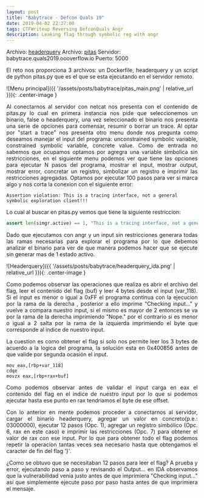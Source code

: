 ```yaml
---
layout: post
title: "Babytrace - Defcon Quals 19"
date: 2019-04-02 22:27:00
tags: CTFWriteup Reversing DefconQuals Angr
description: Leaking flag through symbolic reg with angr
---
```


Archivo: [headerquery](/assets/posts/babytrace/headerquery)
Archivo: [pitas](/assets/posts/babytrace/pitas.py)
Servidor: babytrace.quals2019.oooverflow.io 
Puerto: 5000

<p style='text-align: justify;'>
El reto nos proporciona 3 archivos: un Dockerfile, headerquery y un script de python pitas.py que es el que se esta ejecutando en el servidor remoto.
</p>

![Menu principal]({{ '/assets/posts/babytrace/pitas_main.png' | relative_url }}){: .center-image }

<p style='text-align: justify;'>
Al conectarnos al servidor con netcat nos presenta con el contenido de pitas.py lo cual en primera instancia nos pide que seleccionemos un binario, false o headerquery,
una vez seleccionado el binario nos presenta una serie de opciones para comensar, resumir o borrar un trace. Al optar por "start a trace" nos presenta otro menu donde nos pregunta 
como deseamos manejar el input del programa: unconstrained symbolic variable, constrained symbolic variable, concrete value. Como de entrada no sabemos que ocupamos optamos por agregra
una variable simbolica sin restricciones, en el siguiente menu podemos ver que tiene las opciones para ejecutar N pasos del programa, mostrar el input, mostrar output, mostrar error, 
concretar un registro, simbolizar un registro e imprimir las restricciones agregadas. Optamos por ejecutar 100 pasos para ver si marca algo y nos corta la conexion con el siguiente error:
</p>

```
Assertion violation: This is a tracing interface, not a general symbolic exploration client!!!
```

<p style='text-align: justify;'>
Lo cual al buscar en pitas.py vemos que tiene la siguiente restriccion:
</p>

```python
assert len(simgr.active) == 1, "This is a tracing interface, not a general symbolic exploration client!!!"
```

<p style='text-align: justify;'>
Dado que ejecutamos con angr y un input sin restricciones generara todas las ramas necesarias para explorar el programa por lo que debemos analizar el binario para ver de que manera 
podemos hacer que se ejecute sin generar mas de 1 estado activo.
</p>

![Headerquery]({{ '/assets/posts/babytrace/headerquery_ida.png' | relative_url }}){: .center-image }

<p style='text-align: justify;'>
Como podemos observar las operaciones que realiza es abrir el archivo del flag, leer el contenido del flag (buf) y leer 4 bytes desde el input (var_118). Si el input es menor o igual a
0xFF el programa continua con la ejecucion por la rama de la derecha , posterior a ello imprime "Checking input..." y vuelve a compara nuestro input, si el mismo es mayor de 2 entonces
se va por la rama de la derecha imprimiendo "Nope." por el contrario si es menor o igual a 2 salta por la rama de la izquierda imprimiendo el byte que corresponde al indice de nuestro
input.
</p>

<p style='text-align: justify;'>
La cuestion es como obtener el flag si solo nos permite leer los 3 bytes de acuerdo a la logica del programa, la solución esta en 0x400856 antes de que valide por segunda ocasión el 
input.
</p>

```
mov eax,[rbp+var_118]
cdqe
movzx eax,[rbp+rax+buf] 
```

<p style='text-align: justify;'>
Como podemos observar antes de validar el input carga en eax el contenido del flag en el indice de nuestro input por lo que si podemos ejecutar hasta ese punto en rax tendriamos el byte
de ese offset.
</p>

<p style='text-align: justify;'>
Con lo anterior en mente podemos proceder a conectarnos al servidor, cargar el binario headerquery, agregar un valor en concreto(p.e.: 03000000), ejecutar 12 pasos (Opc. 1),
agregar un registro simbólico (Opc. 6, rax en este caso) e imprimir las restricciones (Opc. 7) para obtener el valor de rax con ese input. Por lo que para obtener todo el flag podemos
repetir la operacion tantas veces sea necesario hasta que obtengamos el caracter de fin del flag '}'.
</p>

<p style='text-align: justify;'>
¿Como se obtuvo que se necesitaban 12 pasos para leer el flag? A prueba y error, ejecutando paso a paso y revisando el Output... en IDA observamos que la vulnerabilidad venia justo antes 
de que imprimiera "Checking input..." así que simplemente ejecute paso por paso hasta antes de que imprimiera el mensaje.
</p>
